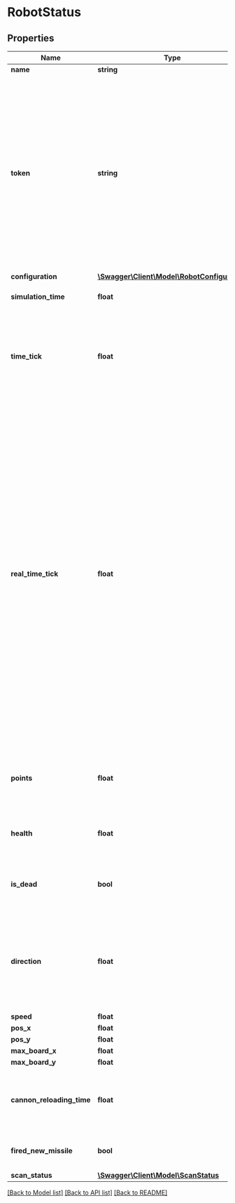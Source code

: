 # RobotStatus

## Properties
Name | Type | Description | Notes
------------ | ------------- | ------------- | -------------
**name** | **string** |  | 
**token** | **string** | A unique token, that changes after a command is sent from a robot to the server.\nIt is used for recognizing a robot, and chaining the commands, because a robot can not issue another command, before it receive an answer from the server, with the next token to use.\n | 
**configuration** | [**\Swagger\Client\Model\RobotConfiguration**](RobotConfiguration.md) |  | 
**simulation_time** | **float** | The current simulation time. | 
**time_tick** | **float** | The next command will be executed at simulationTime + this value. Usually it is a constant value for all the course of the simulation. | 
**real_time_tick** | **float** | The time in seconds, the system waits before processing the next request from remote robots.\nWith slow nework connections this value should be higher, because otherwise some remote robots could miss some game turns.\nNOTE: this is the real world time you have for sending the next command without loosing a turn.\nNOTE: this time differs from timeIncrement, because timeIncrement is the simulation time that pass between two robots commands.\n | 
**points** | **float** | The sum of all hit points of the fired missiles. The robot with more hit points is the winner. | [optional] 
**health** | **float** | The health of a robot. 0 when a robot is dead (completely destroyed). | 
**is_dead** | **bool** | True if the robot is dead, or if during initial creation params are out of range. | 
**direction** | **float** | Direction expressed in degrees. 0 degree is EAST, 90 degree is NORTH, 180 degree is WEST, 270 degree is SOUTH | 
**speed** | **float** |  | 
**pos_x** | **float** |  | 
**pos_y** | **float** |  | 
**max_board_x** | **float** |  | 
**max_board_y** | **float** |  | 
**cannon_reloading_time** | **float** | 0 if the robot can fire immediately, the remaining time it must wait otherwise. | 
**fired_new_missile** | **bool** | True if the robot in last command fired a missile. | 
**scan_status** | [**\Swagger\Client\Model\ScanStatus**](ScanStatus.md) |  | [optional] 

[[Back to Model list]](../README.md#documentation-for-models) [[Back to API list]](../README.md#documentation-for-api-endpoints) [[Back to README]](../README.md)


